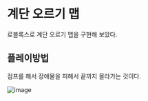 # 계단 오르기 맵

로블록스로 계단 오르기 맵을 구현해 보았다. 

## 플레이방법

점프를 해서 장애물을 피해서 끝까지 올라가는 것이다.


![image](https://user-images.githubusercontent.com/107115658/172608354-dff5a013-8fa3-454b-b535-be9ae4fbffef.png)

